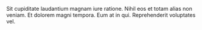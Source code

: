 Sit cupiditate laudantium magnam iure ratione. Nihil eos et totam alias non veniam. Et dolorem magni tempora. Eum at in qui. Reprehenderit voluptates vel.